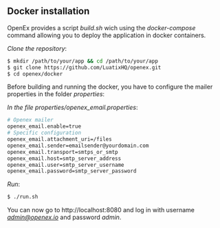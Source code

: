 ## Docker installation

OpenEx provides a script *build.sh* wich using the *docker-compose* command allowing you to deploy the application in docker containers.

*Clone the repository*:
```bash
$ mkdir /path/to/your/app && cd /path/to/your/app
$ git clone https://github.com/LuatixHQ/openex.git
$ cd openex/docker
```

Before building and running the docker, you have to configure the mailer properties in the folder *properties*:

*In the file properties/openex_email.properties*:
```bash
# Openex mailer
openex_email.enable=true
# Specific configuration
openex_email.attachment_uri=/files
openex_email.sender=emailsender@yourdomain.com
openex_email.transport=smtps_or_smtp
openex_email.host=smtp_server_address
openex_email.user=smtp_server_username
openex_email.password=smtp_server_password
```

*Run*:
```bash
$ ./run.sh
```

You can now go to http://localhost:8080 and log in with username *admin@openex.io* and password *admin*.
